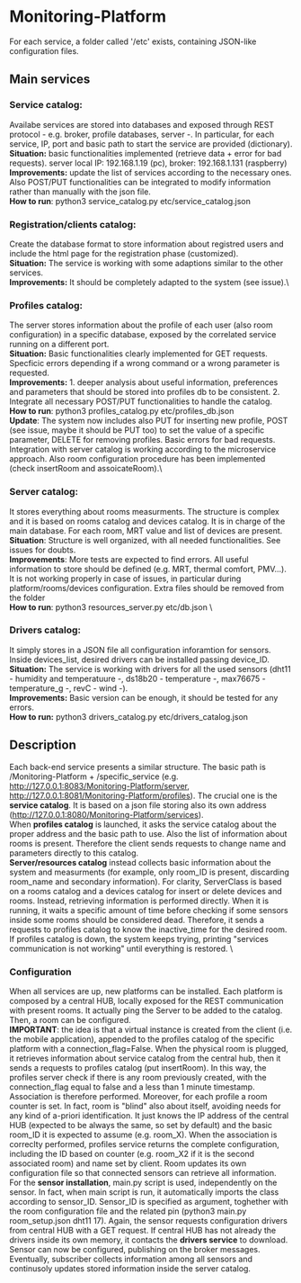 # Monitoring-Platform
For each service, a folder called '/etc' exists, containing JSON-like configuration files.
## Main services
### Service catalog: 
Availabe services are stored into databases and exposed through REST protocol - e.g. broker, profile databases, server -. In particular, for each service, IP, port and basic path to start the service are provided (dictionary).\
**Situation:** basic functionalities implemented (retrieve data + error for bad requests). server local IP: 192.168.1.19 (pc), broker: 192.168.1.131 (raspberry)\
**Improvements:** update the list of services according to the necessary ones. Also POST/PUT functionalities can be integrated to modify information rather than manually with the json file.\
**How to run**: python3 service_catalog.py etc/service_catalog.json
### Registration/clients catalog:
Create the database format to store information about registred users and include the html page for the registration phase (customized).\
**Situation:** The service is working with some adaptions similar to the other services.\
**Improvements:** It should be completely adapted to the system (see issue).\
### Profiles catalog:
The server stores information about the profile of each user (also room configuration) in a specific database, exposed by the correlated service running on  a different port.\
**Situation:** Basic functionalities clearly implemented for GET requests. Specficic errors depending if a wrong command or a wrong parameter is requested.\
**Improvements:** 1. deeper analysis about useful information, preferences and parameters that should be stored into profiles db to be consistent. 2. Integrate all necessary POST/PUT functionalities to handle the catalog.\
**How to run**: python3 profiles_catalog.py etc/profiles_db.json\
**Update**: The system now includes also PUT for inserting new profile, POST (see issue, maybe it should be PUT too) to set the value of a specific parameter, DELETE for removing profiles. Basic errors for bad requests. Integration with server catalog is working according to the microservice approach. Also room configuration procedure has been implemented (check insertRoom and assoicateRoom).\
### Server catalog:
It stores everything about rooms measurments. The structure is complex and it is based on rooms catalog and devices catalog. It is in charge of the main database. For each room, MRT value and list of devices are present.\
**Situation**: Structure is well organized, with all needed functionalities. See issues for doubts.\
**Improvements**: More tests are expected to find errors. All useful information to store should be defined (e.g. MRT, thermal comfort, PMV...). It is not working properly in case of issues, in particular during platform/rooms/devices configuration. Extra files should be removed from the folder\
**How to run**: python3 resources_server.py etc/db.json \
### Drivers catalog:
It simply stores in a JSON file all configuration inforamtion for sensors. Inside devices_list, desired drivers can be installed passing device_ID.\
**Situation:** The service is working with drivers for all the used sensors (dht11 - humidity and temperatuure -, ds18b20 - temperature -, max76675 - temperature_g -, revC - wind -).\
**Improvements:** Basic version can be enough, it should be tested for any errors.\
**How to run:** python3 drivers_catalog.py etc/drivers_catalog.json

## Description
Each back-end service presents a similar structure. The basic path is /Monitoring-Platform + /specific_service (e.g. http://127.0.0.1:8083/Monitoring-Platform/server, http://127.0.0.1:8081/Monitoring-Platform/profiles). The crucial one is the **service catalog**. It is based on a json file storing also its own address (http://127.0.0.1:8080/Monitoring-Platform/services).\
When **profiles catalog** is launched, it asks the service catalog about the proper address and the basic path to use. Also the list of information about rooms is present. Therefore the client sends requests to change name and parameters directly to this catalog.\
**Server/resources catalog** instead collects basic information about the system and measurments (for example, only room_ID is present, discarding room_name and secondary information). For clarity, ServerClass is based on a rooms catalog and a devices catalog for insert or delete devices and rooms. Instead, retrieving information is performed directly. When it is running, it waits a specific amount of time before checking if some sensors inside some rooms should be considered dead. Therefore, it sends a requests to profiles catalog to know the inactive_time for the desired room. If profiles catalog is down, the system keeps trying, printing "services communication is not working" until everything is restored. \
### Configuration
When all services are up, new platforms can be installed. Each platform is composed by a central HUB, locally exposed for the REST communication with present rooms. It actually ping the Server to be added to the catalog. Then, a room can be configured.\
**IMPORTANT**: the idea is that a virtual instance is created from the client (i.e. the mobile application), appended to the profiles catalog of the specific platform with a connection_flag=False. When the physical room is plugged, it retrieves information about service catalog from the central hub, then it sends a requests to profiles catalog (put insertRoom). In this way, the profiles server check if there is any room previously created, with the connection_flag equal to false and a  less than 1 minute timestamp. Association is therefore performed. Moreover, for each profile a room counter is set. In fact, room is "blind" also about itself, avoiding needs for any kind of a-priori identification. It just knows the IP address of the central HUB (expected to be always the same, so set by default) and the basic room_ID it is expected to assume (e.g. room_X). When the association is correclty performed, profiles service returns the complete configuration, including the ID based on counter (e.g. room_X2 if it is the second associated room) and name set by client. Room updates its own configuration file so that connected sensors can retrieve all information.\
For the **sensor installation**, main.py script is used, independently on the sensor. In fact, when main script is run, it automatically imports the class according to sensor_ID. Sensor_ID is specified as argument, toghether with the room configuration file and the related pin (python3 main.py room_setup.json dht11 17). Again, the sensor requests configuration drivers from central HUB with a GET request. If central HUB has not already the drivers inside its own memory, it contacts the **drivers service** to download. Sensor can now be configured, publishing on the broker messages. Eventually, subscriber collects information among all sensors and continusoly updates stored information inside the server catalog.



